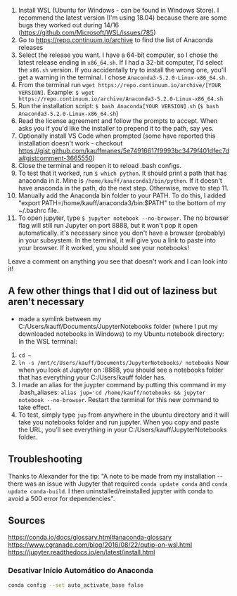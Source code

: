 
1. Install WSL (Ubuntu for Windows - can be found in Windows Store). I recommend the latest version (I'm using 18.04) because there are some bugs they worked out during 14/16 (https://github.com/Microsoft/WSL/issues/785)
2. Go to https://repo.continuum.io/archive to find the list of Anaconda releases
3. Select the release you want. I have a 64-bit computer, so I chose the latest release ending in `x86_64.sh`. If I had a 32-bit computer, I'd select the `x86.sh` version. If you accidentally try to install the wrong one, you'll get a warning in the terminal. I chose `Anaconda3-5.2.0-Linux-x86_64.sh`.
4. From the terminal run `wget https://repo.continuum.io/archive/[YOUR VERSION]`. Example: `$ wget https://repo.continuum.io/archive/Anaconda3-5.2.0-Linux-x86_64.sh`
5. Run the installation script: `$ bash Anaconda[YOUR VERSION].sh` (`$ bash Anaconda3-5.2.0-Linux-x86_64.sh`)
6. Read the license agreement and follow the prompts to accept. When asks you if you'd like the installer to prepend it to the path, say yes.
7. Optionally install VS Code when prompted (some have reported this installation doesn't work - checkout https://gist.github.com/kauffmanes/5e74916617f9993bc3479f401dfec7da#gistcomment-3665550)
8. Close the terminal and reopen it to reload .bash configs.
9. To test that it worked, run `$ which python`. It should print a path that has anaconda in it. Mine is `/home/kauff/anaconda3/bin/python`. If it doesn't have anaconda in the path, do the next step. Otherwise, move to step 11.
10. Manually add the Anaconda bin folder to your PATH. To do this, I added "export PATH=/home/kauff/anaconda3/bin:$PATH" to the bottom of my ~/.bashrc file. 
11. To open jupyter, type `$ jupyter notebook --no-browser`. The no browser flag will still run Jupyter on port 8888, but it won't pop it open automatically. it's necessary since you don't have a browser (probably) in your subsystem. In the terminal, it will give you a link to paste into your browser. If it worked, you should see your notebooks!

Leave a comment on anything you see that doesn't work and I can look into it!


## A few other things that I did out of laziness but aren't necessary
- made a symlink between my C:/Users/kauff/Documents/JupyterNotebooks folder (where I put my downloaded notebooks in Windows) to my Ubuntu notebook directory:
In the WSL terminal:
1. `cd ~`
2. `ln -s /mnt/c/Users/kauff/Documents/JupyterNotebooks/ notebooks` Now when you look at Jupyter on :8888, you should see a notebooks folder that has everything your C:/Users/kauff folder has.
3. I made an alias for the juypter command by putting this command in my .bash_aliases: `alias jup='cd /home/kauff/notebooks && jupyter notebook --no-browser`. Restart the terminal for this new command to take effect.
4. To test, simply type `jup` from anywhere in the ubuntu directory and it will take you notebooks folder and run jupyter. When you copy and paste the URL, you'll see everything in your C:/Users/kauff/JupyterNotebooks folder.

## Troubleshooting
Thanks to Alexander for the tip:
"A note to be made from my installation -- there was an issue with Jupyter that required `conda update conda` and `conda update conda-build`. I then uninstalled/reinstalled jupyter with conda to avoid a 500 error for dependencies".

## Sources
https://conda.io/docs/glossary.html#anaconda-glossary
https://www.cgranade.com/blog/2016/08/22/qutip-on-wsl.html
https://jupyter.readthedocs.io/en/latest/install.html


### Desativar Início Automático do Anaconda

``` bash
conda config --set auto_activate_base false
```
